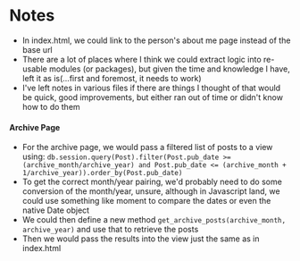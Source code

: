 # Notes
- In index.html, we could link to the person's about me page instead of the base url
- There are a lot of places where I think we could extract logic into re-usable modules (or packages), but given the time
and knowledge I have, left it as is(...first and foremost, it needs to work)
- I've left notes in various files if there are things I thought of that would be quick, good improvements, but either
ran out of time or didn't know how to do them

#### Archive Page
- For the archive page, we would pass a filtered list of posts to a view using: 
`db.session.query(Post).filter(Post.pub_date >= (archive_month/archive_year) and Post.pub_date <= (archive_month + 1/archive_year)).order_by(Post.pub_date)`
- To get the correct month/year pairing, we'd probably need to do some conversion of the month/year, unsure, although
in Javascript land, we could use something like moment to compare the dates or even the native Date object
- We could then define a new method `get_archive_posts(archive_month, archive_year)` and use that to retrieve the posts
- Then we would pass the results into the view just the same as in index.html